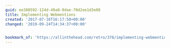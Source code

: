 ```yaml
---
guid: ee380592-124d-49a0-9dae-70d2ee1d3e08
title: Implementing Webmentions
created: '2017-07-16T16:17:50+00:00'
changed: '2019-09-24T14:34:37+00:00'


bookmark_of: 'https://allinthehead.com/retro/378/implementing-webmentions'
---
```




